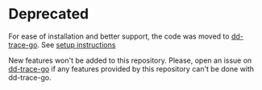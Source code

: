 # Deprecated

For ease of installation and better support, the code was moved to [dd-trace-go](https://github.com/DataDog/dd-trace-go).
See [setup instructions](https://docs.datadoghq.com/data_streams/go/)

New features won't be added to this repository.
Please, open an issue on [dd-trace-go](https://github.com/DataDog/dd-trace-go) if any features provided by this repository can't be done with dd-trace-go.
